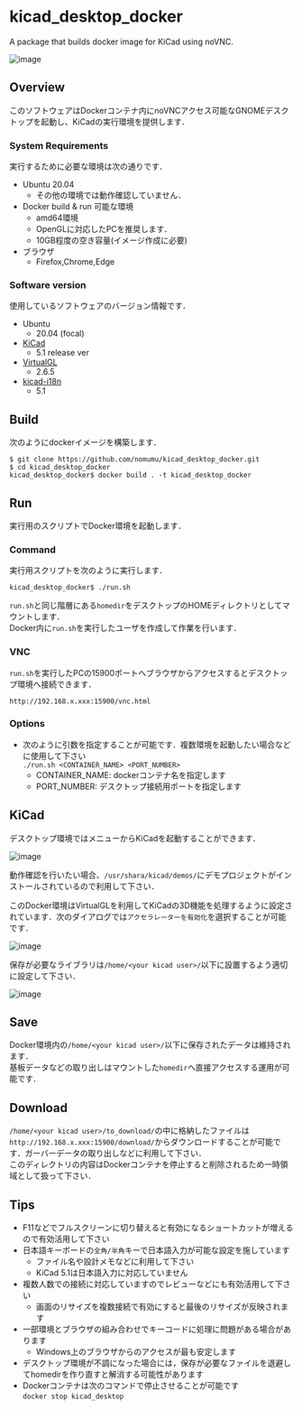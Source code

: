 # kicad_desktop_docker
A package that builds docker image for KiCad using noVNC.

![image](https://user-images.githubusercontent.com/34224090/134472668-44e86380-3eb7-4ab2-8bb9-c19618cc00b0.png)  

## Overview
このソフトウェアはDockerコンテナ内にnoVNCアクセス可能なGNOMEデスクトップを起動し、KiCadの実行環境を提供します．

### System Requirements
実行するために必要な環境は次の通りです．

- Ubuntu 20.04
  - その他の環境では動作確認していません．
- Docker build & run 可能な環境
  - amd64環境
  - OpenGLに対応したPCを推奨します．
  - 10GB程度の空き容量(イメージ作成に必要)
- ブラウザ
  - Firefox,Chrome,Edge

### Software version
使用しているソフトウェアのバージョン情報です．

- Ubuntu
  - 20.04 (focal)
- [KiCad](https://www.kicad.org/)
  - 5.1 release ver
- [VirtualGL](https://www.virtualgl.org/)
  - 2.6.5
- [kicad-i18n](https://github.com/KiCad/kicad-i18n.git)
  - 5.1

## Build
次のようにdockerイメージを構築します．

```
$ git clone https://github.com/nomumu/kicad_desktop_docker.git
$ cd kicad_desktop_docker
kicad_desktop_docker$ docker build . -t kicad_desktop_docker
```

## Run
実行用のスクリプトでDocker環境を起動します．

### Command
実行用スクリプトを次のように実行します．
```
kicad_desktop_docker$ ./run.sh
```

`run.sh`と同じ階層にある`homedir`をデスクトップのHOMEディレクトリとしてマウントします．  
Docker内に`run.sh`を実行したユーザを作成して作業を行います．

### VNC
`run.sh`を実行したPCの15900ポートへブラウザからアクセスするとデスクトップ環境へ接続できます．  

```
http://192.168.x.xxx:15900/vnc.html
```

### Options
- 次のように引数を指定することが可能です．複数環境を起動したい場合などに使用して下さい  
`./run.sh <CONTAINER_NAME> <PORT_NUMBER>`
  - CONTAINER_NAME: dockerコンテナ名を指定します
  - PORT_NUMBER: デスクトップ接続用ポートを指定します

## KiCad
デスクトップ環境ではメニューからKiCadを起動することができます．  

![image](https://user-images.githubusercontent.com/34224090/134477367-350aadbf-d0b5-4e3b-b63c-4f8aa37847ab.png)  

動作確認を行いたい場合、`/usr/shara/kicad/demos/`にデモプロジェクトがインストールされているので利用して下さい．  

このDocker環境はVirtualGLを利用してKiCadの3D機能を処理するように設定されています．次のダイアログでは`アクセラレーターを有効化`を選択することが可能です．  

![image](https://user-images.githubusercontent.com/34224090/134478189-dfd1be81-d03b-4c8b-866b-c3d9aac868e9.png)  

保存が必要なライブラリは`/home/<your kicad user>/`以下に設置するよう適切に設定して下さい．  

![image](https://user-images.githubusercontent.com/34224090/134479151-e37f9623-1c78-4384-b6e0-fa06edac6d5b.png)  

## Save
Docker環境内の`/home/<your kicad user>/`以下に保存されたデータは維持されます．  
基板データなどの取り出しはマウントした`homedir`へ直接アクセスする運用が可能です．  

## Download
`/home/<your kicad user>/to_download/`の中に格納したファイルは`http://192.168.x.xxx:15900/download/`からダウンロードすることが可能です．ガーバーデータの取り出しなどに利用して下さい．  
このディレクトリの内容はDockerコンテナを停止すると削除されるため一時領域として扱って下さい．

## Tips
- F11などでフルスクリーンに切り替えると有効になるショートカットが増えるので有効活用して下さい
- 日本語キーボードの`全角/半角`キーで日本語入力が可能な設定を施しています
  - ファイル名や設計メモなどに利用して下さい
  - KiCad 5.1は日本語入力に対応していません
- 複数人数での接続に対応していますのでレビューなどにも有効活用して下さい
  - 画面のリサイズを複数接続で有効にすると最後のリサイズが反映されます
- 一部環境とブラウザの組み合わせでキーコードに処理に問題がある場合があります
  - Windows上のブラウザからのアクセスが最も安定します
- デスクトップ環境が不調になった場合には，保存が必要なファイルを退避してhomedirを作り直すと解消する可能性があります
- Dockerコンテナは次のコマンドで停止させることが可能です  
  `docker stop kicad_desktop`
